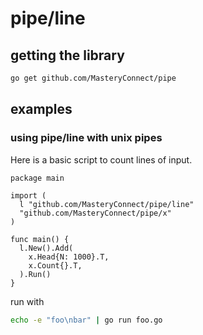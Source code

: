 # pipe/line

## getting the library

```bash
go get github.com/MasteryConnect/pipe
```

## examples

### using pipe/line with unix pipes

Here is a basic script to count lines of input.

```golang
package main

import (
  l "github.com/MasteryConnect/pipe/line"
  "github.com/MasteryConnect/pipe/x"
)

func main() {
  l.New().Add(
    x.Head{N: 1000}.T,
    x.Count{}.T,
  ).Run()
}
```

run with
```bash
echo -e "foo\nbar" | go run foo.go
```
